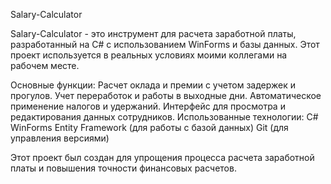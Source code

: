 Salary-Calculator

Salary-Calculator - это инструмент для расчета заработной платы, разработанный на C# с использованием WinForms и базы данных. Этот проект используется в реальных условиях моими коллегами на рабочем месте.

Основные функции:
  Расчет оклада и премии с учетом задержек и прогулов.
  Учет переработок и работы в выходные дни.
  Автоматическое применение налогов и удержаний.
  Интерфейс для просмотра и редактирования данных сотрудников.
Использованные технологии:
  C#
  WinForms
  Entity Framework (для работы с базой данных)
  Git (для управления версиями)
  
Этот проект был создан для упрощения процесса расчета заработной платы и повышения точности финансовых расчетов.
